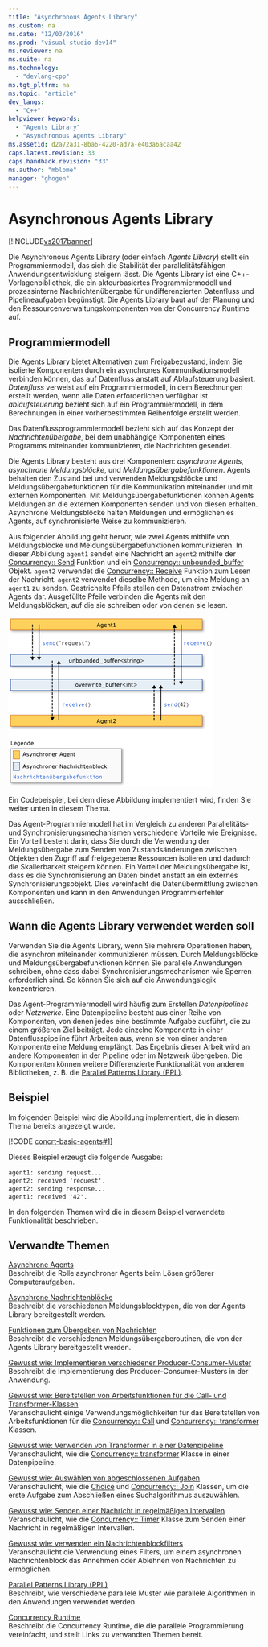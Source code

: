 ```yaml
---
title: "Asynchronous Agents Library"
ms.custom: na
ms.date: "12/03/2016"
ms.prod: "visual-studio-dev14"
ms.reviewer: na
ms.suite: na
ms.technology: 
  - "devlang-cpp"
ms.tgt_pltfrm: na
ms.topic: "article"
dev_langs: 
  - "C++"
helpviewer_keywords: 
  - "Agents Library"
  - "Asynchronous Agents Library"
ms.assetid: d2a72a31-8ba6-4220-ad7a-e403a6acaa42
caps.latest.revision: 33
caps.handback.revision: "33"
ms.author: "mblome"
manager: "ghogen"
---
```

# Asynchronous Agents Library
[!INCLUDE[vs2017banner](../../assembler/inline/includes/vs2017banner.md)]

Die Asynchronous Agents Library (oder einfach *Agents Library*) stellt ein Programmiermodell, das sich die Stabilität der parallelitätsfähigen Anwendungsentwicklung steigern lässt. Die Agents Library ist eine C++-Vorlagenbibliothek, die ein akteurbasiertes Programmiermodell und prozessinterne Nachrichtenübergabe für undifferenzierten Datenfluss und Pipelineaufgaben begünstigt. Die Agents Library baut auf der Planung und den Ressourcenverwaltungskomponenten von der Concurrency Runtime auf.  
  
## <a name="programming-model"></a>Programmiermodell  
 Die Agents Library bietet Alternativen zum Freigabezustand, indem Sie isolierte Komponenten durch ein asynchrones Kommunikationsmodell verbinden können, das auf Datenfluss anstatt auf Ablaufsteuerung basiert. *Datenfluss* verweist auf ein Programmiermodell, in dem Berechnungen erstellt werden, wenn alle Daten erforderlichen verfügbar ist. *ablaufsteuerung* bezieht sich auf ein Programmiermodell, in dem Berechnungen in einer vorherbestimmten Reihenfolge erstellt werden.  
  
 Das Datenflussprogrammiermodell bezieht sich auf das Konzept der *Nachrichtenübergabe*, bei dem unabhängige Komponenten eines Programms miteinander kommunizieren, die Nachrichten gesendet.  
  
 Die Agents Library besteht aus drei Komponenten: *asynchrone Agents*, *asynchrone Meldungsblöcke*, und *Meldungsübergabefunktionen*. Agents behalten den Zustand bei und verwenden Meldungsblöcke und Meldungsübergabefunktionen für die Kommunikation miteinander und mit externen Komponenten. Mit Meldungsübergabefunktionen können Agents Meldungen an die externen Komponenten senden und von diesen erhalten. Asynchrone Meldungsblöcke halten Meldungen und ermöglichen es Agents, auf synchronisierte Weise zu kommunizieren.  
  
 Aus folgender Abbildung geht hervor, wie zwei Agents mithilfe von Meldungsblöcke und Meldungsübergabefunktionen kommunizieren. In dieser Abbildung `agent1` sendet eine Nachricht an `agent2` mithilfe der [Concurrency:: Send](../Topic/send%20Function.md) Funktion und ein [Concurrency:: unbounded_buffer](../Topic/unbounded_buffer%20Class.md) Objekt. `agent2` verwendet die [Concurrency:: Receive](../Topic/receive%20Function.md) Funktion zum Lesen der Nachricht. `agent2` verwendet dieselbe Methode, um eine Meldung an `agent1` zu senden. Gestrichelte Pfeile stellen den Datenstrom zwischen Agents dar. Ausgefüllte Pfeile verbinden die Agents mit den Meldungsblöcken, auf die sie schreiben oder von denen sie lesen.  
  
 ![Die Komponenten der Agents Library](../../parallel/concrt/media/agent_librarycomp.png "Agent_LibraryComp")  
  
 Ein Codebeispiel, bei dem diese Abbildung implementiert wird, finden Sie weiter unten in diesem Thema.  
  
 Das Agent-Programmiermodell hat im Vergleich zu anderen Parallelitäts- und Synchronisierungsmechanismen verschiedene Vorteile wie Ereignisse. Ein Vorteil besteht darin, dass Sie durch die Verwendung der Meldungsübergabe zum Senden von Zustandsänderungen zwischen Objekten den Zugriff auf freigegebene Ressourcen isolieren und dadurch die Skalierbarkeit steigern können. Ein Vorteil der Meldungsübergabe ist, dass es die Synchronisierung an Daten bindet anstatt an ein externes Synchronisierungsobjekt. Dies vereinfacht die Datenübermittlung zwischen Komponenten und kann in den Anwendungen Programmierfehler ausschließen.  
  
## <a name="when-to-use-the-agents-library"></a>Wann die Agents Library verwendet werden soll  
 Verwenden Sie die Agents Library, wenn Sie mehrere Operationen haben, die asynchron miteinander kommunizieren müssen. Durch Meldungsblöcke und Meldungsübergabefunktionen können Sie parallele Anwendungen schreiben, ohne dass dabei Synchronisierungsmechanismen wie Sperren erforderlich sind. So können Sie sich auf die Anwendungslogik konzentrieren.  
  
 Das Agent-Programmiermodell wird häufig zum Erstellen *Datenpipelines* oder *Netzwerke*. Eine Datenpipeline besteht aus einer Reihe von Komponenten, von denen jedes eine bestimmte Aufgabe ausführt, die zu einem größeren Ziel beiträgt. Jede einzelne Komponente in einer Datenflusspipeline führt Arbeiten aus, wenn sie von einer anderen Komponente eine Meldung empfängt. Das Ergebnis dieser Arbeit wird an andere Komponenten in der Pipeline oder im Netzwerk übergeben. Die Komponenten können weitere Differenzierte Funktionalität von anderen Bibliotheken, z. B. die [Parallel Patterns Library (PPL)](../../parallel/concrt/parallel-patterns-library-ppl.md).  
  
## <a name="example"></a>Beispiel  
 Im folgenden Beispiel wird die Abbildung implementiert, die in diesem Thema bereits angezeigt wurde.  
  
 [!CODE [concrt-basic-agents#1](../CodeSnippet/VS_Snippets_ConcRT/concrt-basic-agents#1)]  
  
 Dieses Beispiel erzeugt die folgende Ausgabe:  
  
```Output  
agent1: sending request...  
agent2: received 'request'.  
agent2: sending response...  
agent1: received '42'.  
```  
  
 In den folgenden Themen wird die in diesem Beispiel verwendete Funktionalität beschrieben.  
  
## <a name="related-topics"></a>Verwandte Themen  
 [Asynchrone Agents](../../parallel/concrt/asynchronous-agents.md)  
 Beschreibt die Rolle asynchroner Agents beim Lösen größerer Computeraufgaben.  
  
 [Asynchrone Nachrichtenblöcke](../../parallel/concrt/asynchronous-message-blocks.md)  
 Beschreibt die verschiedenen Meldungsblocktypen, die von der Agents Library bereitgestellt werden.  
  
 [Funktionen zum Übergeben von Nachrichten](../../parallel/concrt/message-passing-functions.md)  
 Beschreibt die verschiedenen Meldungsübergaberoutinen, die von der Agents Library bereitgestellt werden.  
  
 [Gewusst wie: Implementieren verschiedener Producer-Consumer-Muster](../../parallel/concrt/how-to-implement-various-producer-consumer-patterns.md)  
 Beschreibt die Implementierung des Producer-Consumer-Musters in der Anwendung.  
  
 [Gewusst wie: Bereitstellen von Arbeitsfunktionen für die Call- und Transformer-Klassen](../../parallel/concrt/how-to-provide-work-functions-to-the-call-and-transformer-classes.md)  
 Veranschaulicht einige Verwendungsmöglichkeiten für das Bereitstellen von Arbeitsfunktionen für die [Concurrency:: Call](../../parallel/concrt/reference/call-class.md) und [Concurrency:: transformer](../../parallel/concrt/reference/transformer-class.md) Klassen.  
  
 [Gewusst wie: Verwenden von Transformer in einer Datenpipeline](../../parallel/concrt/how-to-use-transformer-in-a-data-pipeline.md)  
 Veranschaulicht, wie die [Concurrency:: transformer](../../parallel/concrt/reference/transformer-class.md) Klasse in einer Datenpipeline.  
  
 [Gewusst wie: Auswählen von abgeschlossenen Aufgaben](../../parallel/concrt/how-to-select-among-completed-tasks.md)  
 Veranschaulicht, wie die [Choice](../../parallel/concrt/reference/choice-class.md) und [Concurrency:: Join](../../parallel/concrt/reference/join-class.md) Klassen, um die erste Aufgabe zum Abschließen eines Suchalgorithmus auszuwählen.  
  
 [Gewusst wie: Senden einer Nachricht in regelmäßigen Intervallen](../../parallel/concrt/how-to-send-a-message-at-a-regular-interval.md)  
 Veranschaulicht, wie die [Concurrency:: Timer](../../parallel/concrt/reference/timer-class.md) Klasse zum Senden einer Nachricht in regelmäßigen Intervallen.  
  
 [Gewusst wie: verwenden ein Nachrichtenblockfilters](../../parallel/concrt/how-to-use-a-message-block-filter.md)  
 Veranschaulicht die Verwendung eines Filters, um einem asynchronen Nachrichtenblock das Annehmen oder Ablehnen von Nachrichten zu ermöglichen.  
  
 [Parallel Patterns Library (PPL)](../../parallel/concrt/parallel-patterns-library-ppl.md)  
 Beschreibt, wie verschiedene parallele Muster wie parallele Algorithmen in den Anwendungen verwendet werden.  
  
 [Concurrency Runtime](../../parallel/concrt/concurrency-runtime.md)  
 Beschreibt die Concurrency Runtime, die die parallele Programmierung vereinfacht, und stellt Links zu verwandten Themen bereit.

